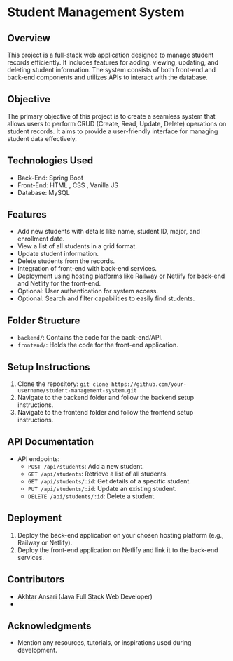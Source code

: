 # Student Management System

## Overview
This project is a full-stack web application designed to manage student records efficiently. It includes features for adding, viewing, updating, and deleting student information. The system consists of both front-end and back-end components and utilizes APIs to interact with the database.

## Objective
The primary objective of this project is to create a seamless system that allows users to perform CRUD (Create, Read, Update, Delete) operations on student records. It aims to provide a user-friendly interface for managing student data effectively.

## Technologies Used
- Back-End:  Spring Boot
- Front-End: HTML , CSS ,  Vanilla JS
- Database:  MySQL

## Features
- Add new students with details like name, student ID, major, and enrollment date.
- View a list of all students in a grid format.
- Update student information.
- Delete students from the records.
- Integration of front-end with back-end services.
- Deployment using hosting platforms like Railway or Netlify for back-end and Netlify for the front-end.
- Optional: User authentication for system access.
- Optional: Search and filter capabilities to easily find students.

## Folder Structure
- `backend/`: Contains the code for the back-end/API.
- `frontend/`: Holds the code for the front-end application.

## Setup Instructions
1. Clone the repository: `git clone https://github.com/your-username/student-management-system.git`
2. Navigate to the backend folder and follow the backend setup instructions.
3. Navigate to the frontend folder and follow the frontend setup instructions.

## API Documentation
- API endpoints:
  - `POST /api/students`: Add a new student.
  - `GET /api/students`: Retrieve a list of all students.
  - `GET /api/students/:id`: Get details of a specific student.
  - `PUT /api/students/:id`: Update an existing student.
  - `DELETE /api/students/:id`: Delete a student.

## Deployment
1. Deploy the back-end application on your chosen hosting platform (e.g., Railway or Netlify).
2. Deploy the front-end application on Netlify and link it to the back-end services.

## Contributors
- Akhtar Ansari (Java Full Stack Web Developer)
- 
## Acknowledgments
- Mention any resources, tutorials, or inspirations used during development.
